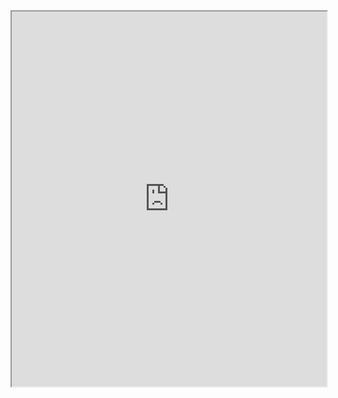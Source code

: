 <iframe src="https://docs.google.com/gview?url=https://github.com/AlbertNdengeyintwali/My_projects/raw/main/Bachelor_final_year_project.pdf&embedded=true" width="100%" height="600px"></iframe>
